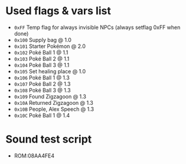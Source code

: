 # Used flags & vars list #
- `0xFF`  Temp flag for always invisible NPCs (always setflag 0xFF when done)
- `0x100` Supply bag          @ 1.0
- `0x101` Starter Pokémon     @ 2.0
- `0x102` Poké Ball 1         @ 1.1
- `0x103` Poké Ball 2         @ 1.1
- `0x104` Poké Ball 3         @ 1.1
- `0x105` Set healing place   @ 1.0
- `0x106` Poké Ball 1         @ 1.3
- `0x107` Poké Ball 2         @ 1.3
- `0x108` Poké Ball 3         @ 1.3
- `0x109` Found Zigzagoon     @ 1.3
- `0x10A` Returned Zigzagoon  @ 1.3
- `0x10B` People, Alex Speech @ 1.3
- `0x10C` Poké Ball 1         @ 1.4

# Sound test script
- ROM:08AA4FE4
